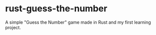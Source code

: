 # rust-guess-the-number
A simple "Guess the Number" game made in Rust and my first learning project.
